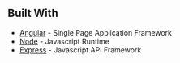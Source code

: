 ## Built With

- [Angular](https://angular.io/) - Single Page Application Framework
- [Node](https://nodejs.org) - Javascript Runtime
- [Express](https://expressjs.com/) - Javascript API Framework